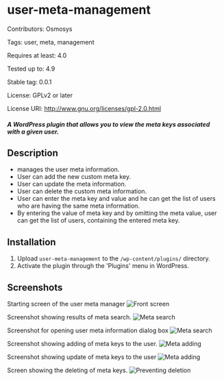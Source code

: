 # user-meta-management

Contributors: Osmosys

Tags: user, meta, management

Requires at least: 4.0

Tested up to: 4.9

Stable tag: 0.0.1

License: GPLv2 or later

License URI: http://www.gnu.org/licenses/gpl-2.0.html


##### A WordPress plugin that allows you to view the meta keys associated with a given user.

## Description 

* manages the user meta information.
* User can add the new custom meta key.
* User can update the meta information.
* User can delete the custom meta information.
* User can enter the meta key and value and he can get the list of users who are having the same meta information.
* By entering the value of meta key and by omitting the meta value, user can get the list of users, containing the entered meta key.


## Installation 

1. Upload `user-meta-management` to the `/wp-content/plugins/` directory.
2. Activate the plugin through the 'Plugins' menu in WordPress.


## Screenshots 

Starting screen of the user meta manager 
![Front screen](https://raw.githubusercontent.com/OsmosysSoftware/user-meta-manager/gh-pages/img/frontscreen.png)

Screenshot showing results of meta search.
![Meta search](https://raw.githubusercontent.com/OsmosysSoftware/user-meta-manager/gh-pages/img/metasearch.png)

Screenshot for opening user meta information dialog box
![Meta search](https://raw.githubusercontent.com/OsmosysSoftware/user-meta-manager/gh-pages/img/open-dialog.png)

Screenshot showing adding of meta keys to the user.
![Meta adding](https://raw.githubusercontent.com/OsmosysSoftware/user-meta-manager/gh-pages/img/addusermeta.png)

Screenshot showing update of meta keys to the user
![Meta adding](https://raw.githubusercontent.com/OsmosysSoftware/user-meta-manager/gh-pages/img/updateusermeta.png)

Screen showing the deleting of meta keys.
![Preventing deletion](https://raw.githubusercontent.com/OsmosysSoftware/user-meta-manager/gh-pages/img/preventdelete.png)
